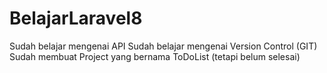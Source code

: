 # BelajarLaravel8
Sudah belajar mengenai API
Sudah belajar mengenai Version Control (GIT)
Sudah membuat Project yang bernama ToDoList (tetapi belum selesai)

